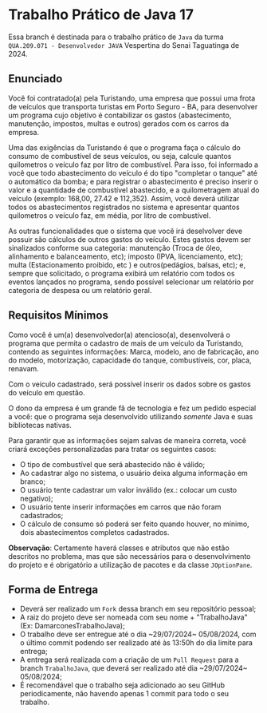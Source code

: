 # Trabalho Prático de Java 17

Essa branch é destinada para o trabalho prático de ``` Java ``` da turma ```  QUA.209.071 - Desenvolvedor JAVA ``` Vespertina do Senai Taguatinga de 2024. 

## Enunciado

Você foi contratado(a) pela Turistando, uma empresa que possui uma frota de veículos que transporta turistas em Porto Seguro - BA, para desenvolver um programa cujo objetivo é contabilizar os gastos (abastecimento, manutenção, impostos, multas e outros) gerados com os carros da empresa.

Uma das exigências da Turistando é que o programa faça o cálculo do consumo de combustível de seus veículos, ou seja, calcule quantos quilometros o veículo faz por litro de combustível. Para isso, foi informado a você que todo abastecimento do veículo é do tipo "completar o tanque" até o automático da bomba; e para registrar o abastecimento é preciso inserir o valor e a quantidade de combustível abastecido, e a quilometragem atual do veículo (exemplo: 168,00, 27.42 e 112,352). Assim, você deverá utilizar todos os abastecimentos registrados no sistema e apresentar quantos quilometros o veículo faz, em média, por litro de combustível.

As outras funcionalidades que o sistema que você irá deselvolver deve possuir são cálculos de outros gastos do veículo. Estes gastos devem ser sinalizados conforme sua categoria:  manutenção (Troca de óleo, alinhamento e balanceamento, etc); imposto (IPVA, licenciamento, etc); multa (Estacionamento proibido, etc ) e outros(pedágios, balsas, etc); e, sempre que solicitado, o programa exibirá um relatório com todos os eventos lançados no programa, sendo possível selecionar um relatório por categoria de despesa ou um relatório geral.

## Requisitos Mínimos

Como você é um(a) desenvolvedor(a) atencioso(a), desenvolverá o programa que permita o cadastro de mais de um veículo da Turistando, contendo as seguintes informações: Marca, modelo, ano de fabricação, ano do modelo, motorização, capacidade do tanque, combustíveis, cor, placa, renavam.

Com o veículo cadastrado, será possível inserir os dados sobre os gastos do veículo em questão.

O dono da empresa é um grande fã de tecnologia e fez um pedido especial a você: que o programa seja desenvolvido utilizando <i>somente</i> Java e suas bibliotecas nativas.

Para garantir que as informações sejam salvas de maneira correta, você criará exceções personalizadas para tratar os seguintes casos:
- O tipo de combustível que será abastecido não é válido;
- Ao cadastrar algo no sistema, o usuário deixa alguma informação em branco;
- O usuário tente cadastrar um valor inválido (ex.: colocar um custo negativo);
- O usuário tente inserir informações em carros que não foram cadastrados;
- O cálculo de consumo só poderá ser feito quando houver, no mínimo, dois abastecimentos completos cadastrados.


**Observação**: Certamente haverá classes e atributos que não estão descritos no problema, mas que são necessários para o desenvolvimento do projeto e é obrigatório a utilização de pacotes e da classe `JOptionPane`.

## Forma de Entrega

- Deverá ser realizado um `Fork` dessa branch em seu repositório pessoal;
- A raiz do projeto deve ser nomeada com seu nome + "TrabalhoJava" (Ex: DamarconesTrabalhoJava);
- O trabalho deve ser entregue até o dia ~29/07/2024~ 05/08/2024, com o último commit podendo ser realizado até às 13:50h do dia limite para entrega;
- A entrega será realizada com a criação de um  `Pull Request` para a branch `TrabalhoJava`, que deverá ser realizado até dia ~29/07/2024~ 05/08/2024;
- É recomendável que o trabalho seja adicionado ao seu GitHub periodicamente, não havendo apenas 1 commit para todo o seu trabalho.